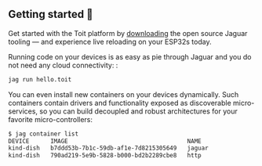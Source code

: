 ## Getting started 🥳

Get started with the Toit platform by [downloading](https://github.com/toitlang/jaguar#how-do-i-use-it) 
the open source Jaguar tooling — and experience live reloading on your ESP32s today.

Running code on your devices is as easy as pie through Jaguar and you do not need any cloud connectivity:
:

``` sh
jag run hello.toit
```

You can even install new containers on your devices dynamically. Such containers contain drivers and 
functionality exposed as discoverable micro-services, so you can build decoupled and robust architectures
for your favorite micro-controllers: 

``` sh
$ jag container list
DEVICE      IMAGE                                  NAME
kind-dish   b7ddd53b-7b1c-59db-af1e-7d8215305649   jaguar
kind-dish   790ad219-5e9b-5828-b000-bd2b2289cbe8   http
```
